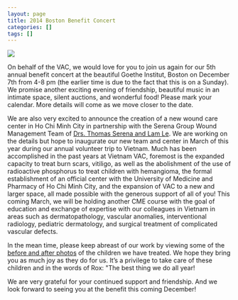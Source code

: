 ```yaml
---
layout: page
title: 2014 Boston Benefit Concert
categories: []
tags: []
---
```

![](http://vietnamvac.isamonkey.org/gallery/events/flyer-2014.jpg)

On behalf of the VAC, we would love for you to join us again for our 5th annual benefit concert at the beautiful Goethe Institut, Boston on December 7th from 4-8 pm (the earlier time is due to the fact that this is on a Sunday).  We promise another exciting evening of friendship, beautiful music in an intimate space, silent auctions, and wonderful food!   Please mark your calendar. More details will come as we move closer to the date. 

We are also very excited to announce the creation of a new wound care center in Ho Chi Minh City in partnership with the Serena Group Wound Management Team of [Drs. Thomas Serena and Lam Le](http://www.serenagroups.com/management/management.html).  We are working on the details but hope to inaugurate our new team and center in March of this year during our annual volunteer trip to Vietnam.   Much has been accomplished in the past years at Vietnam VAC, foremost is the expanded capacity to treat burn scars, vitiligo, as well as the abolishment of the use of radioactive phosphorus to treat children with hemangioma,  the formal establishment of an official center with the University of Medicine and Pharmacy of Ho Chi Minh City, and the expansion of VAC to a new and larger space,  all made possible with the generous support of all of you!  This coming March,  we will be holding another CME course with the goal of education and exchange of expertise with our colleagues in Vietnam in areas such as dermatopathology, vascular anomalies, interventional radiology, pediatric dermatology,  and surgical treatment of complicated vascular defects.

In the mean time, please keep abreast of our work by viewing some of the [before and after photos](/events/gallery/before-after-2014) of the children we have treated. We hope they bring you as much joy as they do for us. It’s a privilege to take care of these children and in the words of Rox: "The best thing we do all year!

We are very grateful for your continued support and friendship.  And we look forward to seeing you at the benefit this coming December!